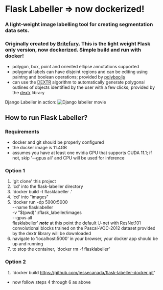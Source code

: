 # Flask Labeller => now dockerized!

### A light-weight image labelling tool for creating segmentation data sets.
### Originally created by [Britefury](https://github.com/Britefury/django-labeller). This is the light weight Flask only version, now dockerized. Simple build and run with docker!

- polygon, box, point and oriented ellipse annotations supported
- polygonal labels can have disjoint regions and can be editing using paintng and boolean operations; provided by
  [polybooljs](https://github.com/voidqk/polybooljs)
- can use the [DEXTR](http://people.ee.ethz.ch/~cvlsegmentation/dextr/) algorithm to automatically generate
  polygonal outlines of objects identified by the user with a few clicks; provided by the
  [dextr](https://github.com/Britefury/dextr) library
  
Django Labeller in action:
![Django labeller movie](doc/dextr_boolean_cleanup_v1_small.gif "Django Labeller in action")

## How to run Flask Labeller?
### Requirements
- docker and git should be properly configured
- the docker image is 11.4GB
- assumes you have at least one nvidia GPU that supports CUDA 11.1; if not, skip '--gpus all' and CPU will be used for inference

### Option 1
1. 'git clone' this project
2. 'cd' into the flask-labeller directory
3. 'docker build -t flasklabeller .'
4. 'cd' into "images"
5. 'docker run -dp 5000:5000 \
    --name flasklabeller \
    -v "$(pwd)":/flask_labeller/images \
    --gpus all \
    flasklabeller'
***note*** at this point the default U-net with ResNet101 convolutional blocks trained on the Pascal-VOC-2012 dataset provided by the dextr library will be downloaded
6. navigate to 'localhost:5000' in your browser, your docker app should be up and running
7. to stop the container, 'docker rm -f flasklabeller'

### Option 2
1. 'docker build https://github.com/jessecanada/flask-labeller-docker.git'
- now follow steps 4 through 6 as above